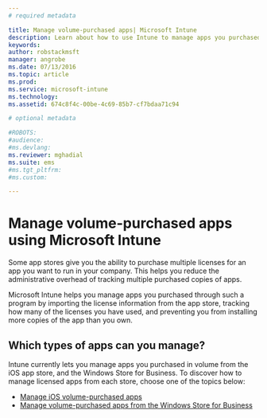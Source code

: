 ```yaml
---
# required metadata

title: Manage volume-purchased apps| Microsoft Intune
description: Learn about how to use Intune to manage apps you purchased in volume from an app store.
keywords:
author: robstackmsft
manager: angrobe
ms.date: 07/13/2016
ms.topic: article
ms.prod:
ms.service: microsoft-intune
ms.technology:
ms.assetid: 674c8f4c-00be-4c69-85b7-cf7bdaa71c94

# optional metadata

#ROBOTS:
#audience:
#ms.devlang:
ms.reviewer: mghadial
ms.suite: ems
#ms.tgt_pltfrm:
#ms.custom:

---
```


# Manage volume-purchased apps using Microsoft Intune

Some app stores give you the ability to purchase multiple licenses for an app you want to run in your company. This helps you reduce the administrative overhead of tracking multiple purchased copies of apps.

Microsoft Intune helps you manage apps you purchased through such a program by importing the license information from the app store, tracking how many of the licenses you have used, and preventing you from installing more copies of the app than you own.

## Which types of apps can you manage?

Intune currently lets you manage apps you purchased in volume from the iOS app store, and the Windows Store for Business.
To discover how to manage licensed apps from each store, choose one of the topics below:

- [Manage iOS volume-purchased apps](manage-ios-apps-you-purchased-through-a-volume-purchase-program-with-microsoft-intune.md)
- [Manage volume-purchased apps from the Windows Store for Business](manage-apps-you-purchased-from-the-windows-store-for-business-with-microsoft-intune.md)



